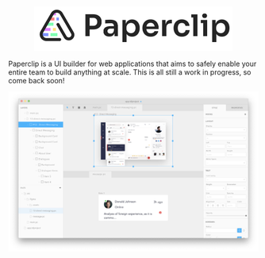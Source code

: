 <p align="center">
  <img src="./assets/logo-outline-5.png" width="400px">
</p>

Paperclip is a UI builder for web applications that aims to safely enable your entire team to build anything at scale. This is all still a work in progress, so come back soon!

![Split view](./assets/screenshots/v10.1.7.png)

<!-- ### Getting started

```
paperclip designer
```-->

<!-- ## Who is this intended for?

## What can you

### 🖌️ Import directly from Figma

TODO

### 🔨 Integrates with your existing codebase

TODO

### 🔁 Syncs with GIT

TODO

### 🎉 Build anything

TODO




### State of development

Paperclip's been in active development for the past 7 years, with the current version being the latest, most stable, and obviously greatest. It

The current state of Tandem is the result of some years in the no-code space, including some learnings working at [Webflow](https://webflow.com/). There have been prior iterations of this version which include:

- [v1](https://github.com/crcn/tandem-old/tree/old)
- [v2](https://github.com/crcn/tandem-old/tree/0.1.1) which aimed to allow for _any_ web application to be editable
- [v3](https://github.com/crcn/tandem-old/tree/10.0.0) which primarily focused on the presentational layer
- [Paperclip v1](https://github.com/paperclip-ui/paperclip) which focused on the data model
- v4 - this version which combines v3 and Paperclip v1
-->
